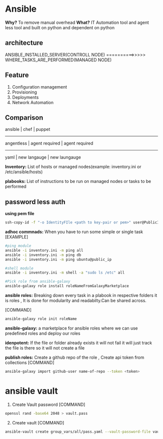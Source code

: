 # Ansible

**Why?** To remove manual overhead
**What?** IT Automation tool and agent less tool and built on python and dependent on python

## architecture
ANSIBLE_INSTALLED_SERVER(CONTROLL NODE) ==========>>>>>  WHERE_TASKS_ARE_PERFORMED(MANAGED NODE)
           
## Feature
1. Configuration management
2. Provisioning
3. Deployments
4. Network Automation

## Comparison   
ansible     |  chef              |  puppet
__________________________________________________
angentless  |  agent required    | agent required
___________________________________________________
yaml        |  new langauge      |  new laungauge 


**Inventory:** List of hosts or managed nodes(example: inventory.ini or /etc/ansible/hosts)

**plabooks:** List of instructions to be run on managed nodes or tasks to be performed

## password less auth
**using pem file**
```bash
ssh-copy-id -f "-o IdentityFIle <path to key-pair or pem>" user@PublicIP
```

**adhoc commnads:** When you have to run some simple or single task 
[EXAMPLE]
```bash
#ping module
ansible -i inventory.ini -m ping all
ansible -i inventory.ini -m ping db
ansible -i inventory.ini -m ping ubuntu@public_ip

#shell module
ansible -i inventory.ini -m shell -a "sudo ls /etc" all

#Pick role from ansible-galaxy
ansible-galaxy role install roleNameFromGalaxyMarketplace
```

**ansible roles:** Breaking down every task in a plabook in respective folders it is roles , It is done for 
modularity and readabilty.Can be shared across.

[COMMAND]

```bash
ansible-galaxy role init roleName
```

**ansible-galaxy:** a marketplace for ansible roles where we can use predefined roles and deploy our roles

**idenpotent:** If the file or folder already exists it will not fail it will just track the file is there so it will
not create a file 

**publish roles:** Create a github repo of the role , Create api token from collections
[COMMAND]

```bash
ansible-galaxy import github-user name-of-repo --token <token>
```

# ansible vault
1. Create Vault password 
[COMMAND]

```bash
openssl rand -base64 2048 > vault.pass
```

2. Create vault
[COMMAND]

```bash
ansible-vault create group_vars/all/pass.yaml --vault-password-file vault.pass
```
